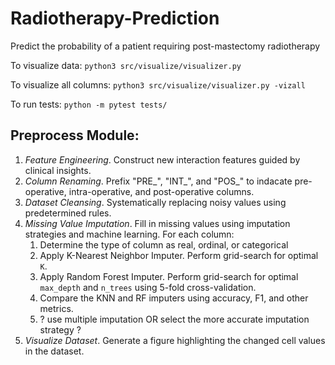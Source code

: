 # Radiotherapy-Prediction
Predict the probability of a patient requiring post-mastectomy radiotherapy

To visualize data:
`python3 src/visualize/visualizer.py`

To visualize all columns:
`python3 src/visualize/visualizer.py -vizall`

To run tests:
`python -m pytest tests/`

## Preprocess Module:
1. *Feature Engineering*. Construct new interaction features guided by clinical insights.
2. *Column Renaming*. Prefix "PRE_", "INT_", and "POS_" to indacate pre-operative, intra-operative, and post-operative columns.
3. *Dataset Cleansing*. Systematically replacing noisy values using predetermined rules.
4. *Missing Value Imputation*. Fill in missing values using imputation strategies and machine learning. For each column:
    1. Determine the type of column as real, ordinal, or categorical
    2. Apply K-Nearest Neighbor Imputer. Perform grid-search for optimal `K`.
    3. Apply Random Forest Imputer. Perform grid-search for optimal `max_depth` and `n_trees` using 5-fold cross-validation.
    4. Compare the KNN and RF imputers using accuracy, F1, and other metrics.
    5. ? use multiple imputation OR select the more accurate imputation strategy ?
5. *Visualize Dataset*. Generate a figure highlighting the changed cell values in the dataset.

